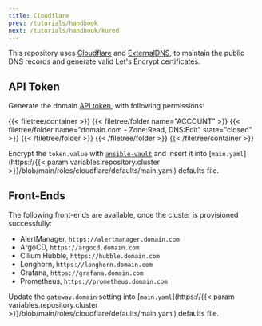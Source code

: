 ```yaml
---
title: Cloudflare
prev: /tutorials/handbook
next: /tutorials/handbook/kured
---
```


This repository uses [Cloudflare](https://www.cloudflare.com) and [ExternalDNS](https://github.com/kubernetes-sigs/external-dns), to maintain the public DNS records and generate valid Let's Encrypt certificates.

<!--more-->

## API Token

Generate the domain [API token](https://developers.cloudflare.com/fundamentals/api/get-started/create-token/), with following permissions:

{{< filetree/container >}}
  {{< filetree/folder name="ACCOUNT" >}}
    {{< filetree/folder name="domain.com - Zone:Read, DNS:Edit" state="closed" >}}
    {{< /filetree/folder >}}
  {{< /filetree/folder >}}
{{< /filetree/container >}}

Encrypt the `token.value` with [`ansible-vault`](/k3s-cluster/tutorials/handbook/ansible/#vault) and insert it into 
[`main.yaml`](https://{{< param variables.repository.cluster >}}/blob/main/roles/cloudflare/defaults/main.yaml) defaults file.

## Front-Ends

The following front-ends are available, once the cluster is provisioned successfully:

- AlertManager, `https://alertmanager.domain.com`
- ArgoCD, `https://argocd.domain.com`
- Cilium Hubble, `https://hubble.domain.com`
- Longhorn, `https://longhorn.domain.com`
- Grafana, `https://grafana.domain.com`
- Prometheus, `https://prometheus.domain.com`

Update the `gateway.domain` setting into [`main.yaml`](https://{{< param variables.repository.cluster >}}/blob/main/roles/cloudflare/defaults/main.yaml) defaults file.
